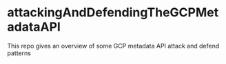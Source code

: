 # attackingAndDefendingTheGCPMetadataAPI
This repo gives an overview of some GCP metadata API attack and defend patterns
